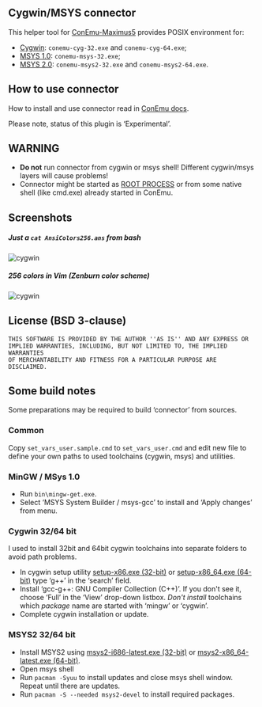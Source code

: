 ## Cygwin/MSYS connector
This helper tool for [ConEmu-Maximus5](https://conemu.github.io)
provides POSIX environment for:

* [Cygwin](https://www.cygwin.com/): `conemu-cyg-32.exe` and `conemu-cyg-64.exe`;
* [MSYS 1.0](http://www.mingw.org/wiki/msys): `conemu-msys-32.exe`;
* [MSYS 2.0](https://msys2.github.io/): `conemu-msys2-32.exe` and `conemu-msys2-64.exe`.


## How to use connector

How to install and use connector read in
[ConEmu docs](https://conemu.github.io/en/CygwinMsysConnector.html).

Please note, status of this plugin is ‘Experimental’.


## WARNING

* **Do not** run connector from cygwin or msys shell! Different cygwin/msys layers will cause problems!
* Connector might be started as [ROOT PROCESS](https://conemu.github.io/en/RootProcess.html)
  or from some native shell (like cmd.exe) already started in ConEmu.


## Screenshots
##### Just a `cat AnsiColors256.ans` from bash
![cygwin](https://github.com/Maximus5/cygwin-connector/wiki/cygwin-256colors.png)
##### 256 colors in Vim (Zenburn color scheme)
![cygwin](https://github.com/Maximus5/cygwin-connector/wiki/cygwin-vim-zenburn.png)


## License (BSD 3-clause)
    THIS SOFTWARE IS PROVIDED BY THE AUTHOR ''AS IS'' AND ANY EXPRESS OR
    IMPLIED WARRANTIES, INCLUDING, BUT NOT LIMITED TO, THE IMPLIED WARRANTIES
    OF MERCHANTABILITY AND FITNESS FOR A PARTICULAR PURPOSE ARE DISCLAIMED.

## Some build notes

Some preparations may be required to build ‘connector’ from sources.

### Common

Copy `set_vars_user.sample.cmd` to `set_vars_user.cmd` and edit new file
to define your own paths to used toolchains (cygwin, msys) and utilities.

### MinGW / MSys 1.0

* Run `bin\mingw-get.exe`.
* Select ‘MSYS System Builder / msys-gcc’ to install and ‘Apply changes’ from menu.

### Cygwin 32/64 bit

I used to install 32bit and 64bit cygwin toolchains into separate folders to avoid path problems.

* In cygwin setup utility
  [setup-x86.exe (32-bit)](https://cygwin.com/setup-x86.exe)
  or
  [setup-x86_64.exe (64-bit)](https://cygwin.com/setup-x86_64.exe)
  type ‘g++’ in the ‘search’ field.
* Install ‘gcc-g++: GNU Compiler Collection (C++)’.
  If you don't see it, choose ‘Full’ in the ‘View’ drop-down listbox.
  *Don't install* toolchains which *package* name are started with ‘mingw’ or ‘cygwin’.
* Complete cygwin installation or update.

### MSYS2 32/64 bit

* Install MSYS2 using
  [msys2-i686-latest.exe (32-bit)](http://repo.msys2.org/distrib/msys2-i686-latest.exe)
  or
  [msys2-x86_64-latest.exe (64-bit)](http://repo.msys2.org/distrib/msys2-x86_64-latest.exe).
* Open msys shell
* Run `pacman -Syuu` to install updates and close msys shell window. Repeat until there are updates.
* Run `pacman -S --needed msys2-devel` to install required packages.
